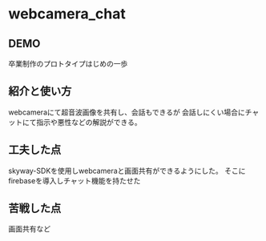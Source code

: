 # webcamera_chat

## DEMO

卒業制作のプロトタイプはじめの一歩

## 紹介と使い方
  webcameraにて超音波画像を共有し、会話もできるが
  会話しにくい場合にチャットにて指示や悪性などの解説ができる。


## 工夫した点
skyway-SDKを使用しwebcameraと画面共有ができるようにした。
そこにfirebaseを導入しチャット機能を持たせた

## 苦戦した点

画面共有など